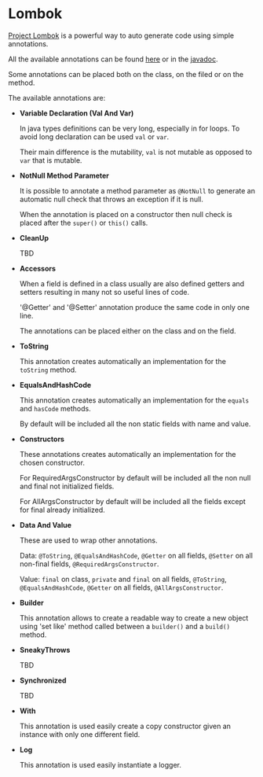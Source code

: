# Lombok

[Project Lombok](https://projectlombok.org/) is a powerful way to auto generate code using simple annotations.

All the available annotations can be found [here](https://projectlombok.org/features/all) or in the [javadoc](https://projectlombok.org/api/lombok/package-summary.html).

Some annotations can be placed both on the class, on the filed or on the method.

The available annotations are:
- **Variable Declaration (Val And Var)**

    In java types definitions can be very long, especially in for loops.
    To avoid long declaration can be used `val` or `var`.
    
    Their main difference is the mutability, `val` is not mutable as opposed to `var` that is mutable.

- **NotNull Method Parameter** 

    It is possible to annotate a method parameter as `@NotNull` to generate an automatic null check that throws an exception if it is null.
    
    When the annotation is placed on a constructor then null check is placed after the `super()` or `this()` calls.

- **CleanUp**

    TBD

- **Accessors**

    When a field is defined in a class usually are also defined getters and setters resulting in many not so useful lines of code.
    
    '@Getter' and '@Setter' annotation produce the same code in only one line.
    
    The annotations can be placed either on the class and on the field. 

- **ToString**

    This annotation creates automatically an implementation for the `toString` method. 

- **EqualsAndHashCode**

    This annotation creates automatically an implementation for the `equals` and `hasCode` methods. 

    By default will be included all the non static fields with name and value.

- **Constructors**

    These annotations creates automatically an implementation for the chosen constructor. 

    For RequiredArgsConstructor by default will be included all the non null and final not initialized fields.

    For AllArgsConstructor by default will be included all the fields except for final already initialized.

- **Data And Value**

    These are used to wrap other annotations.
    
    Data: `@ToString`, `@EqualsAndHashCode`, `@Getter` on all fields, `@Setter` on all non-final fields, `@RequiredArgsConstructor`.
        
    Value: `final` on class, `private` and `final` on all fields, `@ToString`, `@EqualsAndHashCode`, `@Getter` on all fields, `@AllArgsConstructor`.

- **Builder**

    This annotation allows to create a readable way to create a new object using 
    'set like' method called between a `builder()` and a `build()` method.

- **SneakyThrows**

    TBD

- **Synchronized**

    TBD

- **With**

    This annotation is used easily create a copy constructor given an instance with only one different field.

- **Log**

    This annotation is used easily instantiate a logger.



